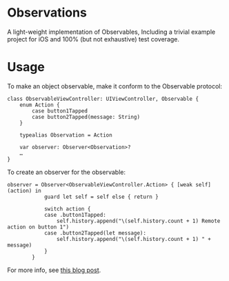 Observations
====

A light-weight implementation of Observables, Including a trivial example project for iOS and 100% (but not exhaustive) test coverage.

Usage
====

To make an object observable, make it conform to the Observable protocol:

    class ObservableViewController: UIViewController, Observable {
        enum Action {
            case button1Tapped
            case button2Tapped(message: String)
        }

        typealias Observation = Action

        var observer: Observer<Observation>?
    	…
    }


To create an observer for the observable:

    observer = Observer<ObservableViewController.Action> { [weak self] (action) in
                guard let self = self else { return }

                switch action {
                case .button1Tapped:
                    self.history.append("\(self.history.count + 1) Remote action on button 1")
                case .button2Tapped(let message):
                    self.history.append("\(self.history.count + 1) " + message)
                }
            }

For more info, see [this blog post](https://sintraworks.github.io/swift/2019/07/07/observables-2.html).
